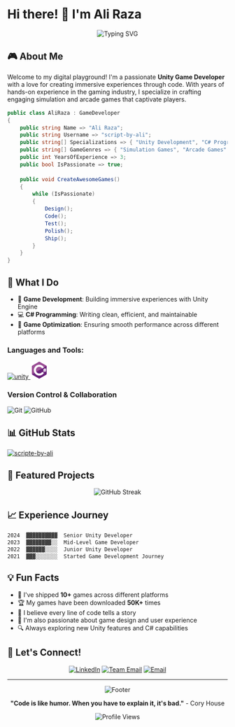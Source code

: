 # Hi there! 👋 I'm Ali Raza

<div align="center">
  <img src="https://readme-typing-svg.herokuapp.com?font=Fira+Code&size=30&duration=3000&pause=1000&color=FF6B35&center=true&vCenter=true&width=600&lines=Unity+Game+Developer;C%23+Programming+Expert;" alt="Typing SVG" />
</div>

## 🎮 About Me

Welcome to my digital playground! I'm a passionate **Unity Game Developer** with a love for creating immersive experiences through code. With years of hands-on experience in the gaming industry, I specialize in crafting engaging simulation and arcade games that captivate players.

```csharp
public class AliRaza : GameDeveloper
{
    public string Name => "Ali Raza";
    public string Username => "script-by-ali";
    public string[] Specializations => { "Unity Development", "C# Programming", "Game Design" };
    public string[] GameGenres => { "Simulation Games", "Arcade Games" };
    public int YearsOfExperience => 3;
    public bool IsPassionate => true;

    public void CreateAwesomeGames()
    {
        while (IsPassionate)
        {
            Design();
            Code();
            Test();
            Polish();
            Ship();
        }
    }
}
```

## 🚀 What I Do

- 🎯 **Game Development**: Building immersive experiences with Unity Engine
- 💻 **C# Programming**: Writing clean, efficient, and maintainable
- 🔧 **Game Optimization**: Ensuring smooth performance across different platforms

<h3 align="left">Languages and Tools:</h3>
<p align="left"> 
<a href="https://unity.com/" target="_blank" rel="noreferrer"> 
<img src="https://www.vectorlogo.zone/logos/unity3d/unity3d-icon.svg" alt="unity" width="40" height="40"/> </a> 
<a href="https://www.w3schools.com/cs/" target="_blank" rel="noreferrer"> 
<img src="https://raw.githubusercontent.com/devicons/devicon/master/icons/csharp/csharp-original.svg" alt="csharp" width="40" height="40"/> </a> 
 </p>

### Version Control & Collaboration

![Git](https://img.shields.io/badge/Git-F05032?style=for-the-badge&logo=git&logoColor=white)
![GitHub](https://img.shields.io/badge/GitHub-181717?style=for-the-badge&logo=github&logoColor=white)

</div>

## 📊 GitHub Stats

<p align="left"> <a href="https://github.com/ryo-ma/github-profile-trophy"><img src="https://github-profile-trophy.vercel.app/?username=scripte-by-ali" alt="scripte-by-ali" /></a> </p>

## 🌟 Featured Projects

<div align="center">
  <img src="https://github-readme-streak-stats.herokuapp.com?user=script-by-ali&theme=tokyonight&hide_border=true" alt="GitHub Streak" />
</div>

## 📈 Experience Journey

```
2024  ▓▓▓▓▓▓▓▓▓▓  Senior Unity Developer
2023  ▓▓▓▓▓▓▓▓░░  Mid-Level Game Developer
2022  ▓▓▓▓▓▓░░░░  Junior Unity Developer
2021  ▓▓▓░░░░░░░  Started Game Development Journey
```

## 💡 Fun Facts

- 🎯 I've shipped **10+** games across different platforms
- 🏆 My games have been downloaded **50K+** times
- 🌟 I believe every line of code tells a story
- 🎨 I'm also passionate about game design and user experience
- 🔍 Always exploring new Unity features and C# capabilities

## 🤝 Let's Connect!

<div align="center">

[![LinkedIn](https://img.shields.io/badge/LinkedIn-0077B5?style=for-the-badge&logo=linkedin&logoColor=white)](https://www.linkedin.com/in/ali-raza-4454aa253/)
[![Team Email](https://img.shields.io/badge/Team%20Email-DeveloperHNYAR-red?style=for-the-badge&logo=gmail&logoColor=white)](mailto:developerhnyar@gmail.com)
[![Email](https://img.shields.io/badge/Email-D14836?style=for-the-badge&logo=gmail&logoColor=white)](mailto:raza61562@gmail.com)

</div>

---

<div align="center">
  <img src="https://capsule-render.vercel.app/api?type=waving&color=FF6B35&height=100&section=footer" alt="Footer" />
  
  **"Code is like humor. When you have to explain it, it's bad."** - Cory House
  
  ![Profile Views](https://komarev.com/ghpvc/?username=script-by-ali&color=FF6B35&style=flat-square)
</div>
